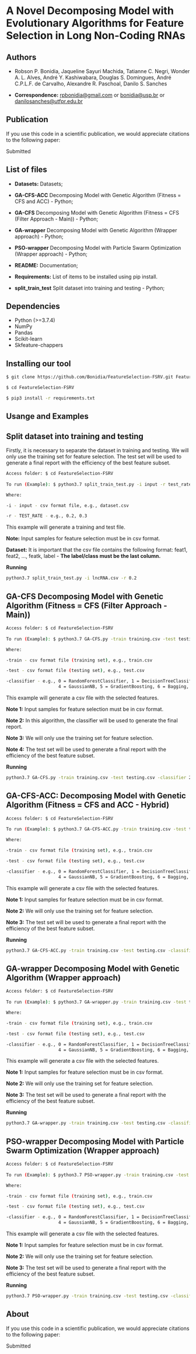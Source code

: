 # A Novel Decomposing Model with Evolutionary Algorithms for Feature Selection in Long Non-Coding RNAs


## Authors

* Robson P. Bonidia, Jaqueline Sayuri Machida, Tatianne C. Negri, Wonder A. L. Alves, André Y. Kashiwabara, Douglas S. Domingues, André C.P.L.F. de Carvalho, Alexandre R. Paschoal, Danilo S. Sanches

* **Correspondence:** rpbonidia@gmail.com or bonidia@usp.br or danilosanches@utfpr.edu.br


## Publication

If you use this code in a scientific publication, we would appreciate citations to the following paper:

Submitted


## List of files

 - **Datasets:** Datasets;

 - **GA-CFS-ACC** Decomposing Model with Genetic Algorithm (Fitness = CFS and ACC) - Python;
 
 - **GA-CFS** Decomposing Model with Genetic Algorithm (Fitness = CFS (Filter Approach - Main)) - Python;
 
 - **GA-wrapper** Decomposing Model with Genetic Algorithm (Wrapper approach) - Python;
 
 - **PSO-wrapper** Decomposing Model with Particle Swarm Optimization (Wrapper approach) - Python;

 - **README:** Documentation;

 - **Requirements:** List of items to be installed using pip install.
 
 - **split_train_test** Split dataset into training and testing - Python;


## Dependencies

- Python (>=3.7.4)
- NumPy 
- Pandas
- Scikit-learn
- Skfeature-chappers


## Installing our tool

```sh
$ git clone https://github.com/Bonidia/FeatureSelection-FSRV.git FeatureSelection-FSRV

$ cd FeatureSelection-FSRV

$ pip3 install -r requirements.txt
```

## Usange and Examples

## Split dataset into training and testing

Firstly, it is necessary to separate the dataset in training and testing. We will only use the training set for feature selection. The test set will be used to generate a final report with the efficiency of the best feature subset.

```sh
Access folder: $ cd FeatureSelection-FSRV
 
To run (Example): $ python3.7 split_train_test.py -i input -r test_rate

Where:

-i - input - csv format file, e.g., dataset.csv

-r - TEST_RATE - e.g., 0.2, 0.3
```


This example will generate a training and test file.

**Note:** Input samples for feature selection must be in csv format.

**Dataset:** It is important that the csv file contains the following format: feat1, feat2, ..., featk, label - **The label/class must be the last column.**


**Running**

```sh
python3.7 split_train_test.py -i lncRNA.csv -r 0.2
```


## **GA-CFS** Decomposing Model with Genetic Algorithm (Fitness = CFS (Filter Approach - Main))

```sh
Access folder: $ cd FeatureSelection-FSRV
 
To run (Example): $ python3.7 GA-CFS.py -train training.csv -test testing.csv -classifier classifier

Where:

-train - csv format file (training set), e.g., train.csv

-test - csv format file (testing set), e.g., test.csv

-classifier - e.g., 0 = RandomForestClassifier, 1 = DecisionTreeClassifier, 2 = SVM, 3 = KNN, 
                    4 = GaussianNB, 5 = GradientBoosting, 6 = Bagging, 7 = AdaBoost, 8 = MLP
```

This example will generate a csv file with the selected features.

**Note 1:** Input samples for feature selection must be in csv format.

**Note 2:** In this algorithm, the classifier will be used to generate the final report.

**Note 3:** We will only use the training set for feature selection. 

**Note 4:** The test set will be used to generate a final report with the efficiency of the best feature subset.


**Running**

```sh
python3.7 GA-CFS.py -train training.csv -test testing.csv -classifier 2
```

## **GA-CFS-ACC:** Decomposing Model with Genetic Algorithm (Fitness = CFS and ACC - Hybrid)

```sh
Access folder: $ cd FeatureSelection-FSRV
 
To run (Example): $ python3.7 GA-CFS-ACC.py -train training.csv -test testing.csv -classifier classifier

Where:

-train - csv format file (training set), e.g., train.csv

-test - csv format file (testing set), e.g., test.csv

-classifier - e.g., 0 = RandomForestClassifier, 1 = DecisionTreeClassifier, 2 = SVM, 3 = KNN, 
                    4 = GaussianNB, 5 = GradientBoosting, 6 = Bagging, 7 = AdaBoost, 8 = MLP
```


This example will generate a csv file with the selected features.

**Note 1:** Input samples for feature selection must be in csv format.

**Note 2:** We will only use the training set for feature selection. 

**Note 3:** The test set will be used to generate a final report with the efficiency of the best feature subset.


**Running**

```sh
python3.7 GA-CFS-ACC.py -train training.csv -test testing.csv -classifier 2
```

## **GA-wrapper** Decomposing Model with Genetic Algorithm (Wrapper approach)

```sh
Access folder: $ cd FeatureSelection-FSRV
 
To run (Example): $ python3.7 GA-wrapper.py -train training.csv -test testing.csv -classifier classifier

Where:

-train - csv format file (training set), e.g., train.csv

-test - csv format file (testing set), e.g., test.csv

-classifier - e.g., 0 = RandomForestClassifier, 1 = DecisionTreeClassifier, 2 = SVM, 3 = KNN, 
                    4 = GaussianNB, 5 = GradientBoosting, 6 = Bagging, 7 = AdaBoost, 8 = MLP
```

This example will generate a csv file with the selected features.

**Note 1:** Input samples for feature selection must be in csv format.

**Note 2:** We will only use the training set for feature selection. 

**Note 3:** The test set will be used to generate a final report with the efficiency of the best feature subset.


**Running**

```sh
python3.7 GA-wrapper.py -train training.csv -test testing.csv -classifier 2
```


## **PSO-wrapper** Decomposing Model with Particle Swarm Optimization (Wrapper approach)

```sh
Access folder: $ cd FeatureSelection-FSRV
 
To run (Example): $ python3.7 PSO-wrapper.py -train training.csv -test testing.csv -classifier classifier

Where:

-train - csv format file (training set), e.g., train.csv

-test - csv format file (testing set), e.g., test.csv

-classifier - e.g., 0 = RandomForestClassifier, 1 = DecisionTreeClassifier, 2 = SVM, 3 = KNN, 
                    4 = GaussianNB, 5 = GradientBoosting, 6 = Bagging, 7 = AdaBoost, 8 = MLP
```

This example will generate a csv file with the selected features.

**Note 1:** Input samples for feature selection must be in csv format.

**Note 2:** We will only use the training set for feature selection. 

**Note 3:** The test set will be used to generate a final report with the efficiency of the best feature subset.


**Running**

```sh
python3.7 PSO-wrapper.py -train training.csv -test testing.csv -classifier 2
```


## About

If you use this code in a scientific publication, we would appreciate citations to the following paper:

Submitted
